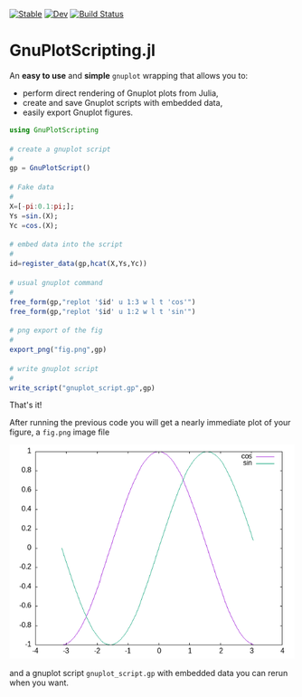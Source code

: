 
[![Stable](https://img.shields.io/badge/docs-stable-blue.svg)](https://vincent-picaud.github.io/GnuPlotScripting.jl/stable)
[![Dev](https://img.shields.io/badge/docs-dev-blue.svg)](https://vincent-picaud.github.io/GnuPlotScripting.jl/dev)
[![Build Status](https://github.com/vincent-picaud/GnuPlotScripting.jl/actions/workflows/CI.yml/badge.svg?branch=main)](https://github.com/vincent-picaud/GnuPlotScripting.jl/actions/workflows/CI.yml?query=branch%3Amain)

# GnuPlotScripting.jl

An **easy to use** and **simple** `gnuplot` wrapping that allows you
to:

- perform direct rendering of Gnuplot plots from Julia,
- create and save Gnuplot scripts with embedded data,
- easily export Gnuplot figures.

```julia
using GnuPlotScripting

# create a gnuplot script
#
gp = GnuPlotScript()

# Fake data
#
X=[-pi:0.1:pi;];
Ys =sin.(X);
Yc =cos.(X);

# embed data into the script
#
id=register_data(gp,hcat(X,Ys,Yc))

# usual gnuplot command
#
free_form(gp,"replot '$id' u 1:3 w l t 'cos'")
free_form(gp,"replot '$id' u 1:2 w l t 'sin'")

# png export of the fig
#
export_png("fig.png",gp)

# write gnuplot script
#
write_script("gnuplot_script.gp",gp)
```
That's it!

After running the previous code you will get a nearly immediate plot
of your figure, a `fig.png` image file

![image](docs/src/figures/trig.png)

and a gnuplot script `gnuplot_script.gp` with embedded data you can
rerun when you want.
